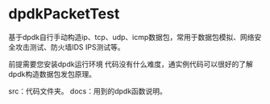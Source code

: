 # dpdkPacketTest

基于dpdk自行手动构造ip、tcp、udp、icmp数据包，常用于数据包模拟、网络安全攻击测试、防火墙IDS IPS测试等。

前提需要您安装dpdk运行环境
代码没有什么难度，通实例代码可以很好的了解dpdk构造数据包发包原理。

src：代码文件夹。
docs：用到的dpdk函数说明。




